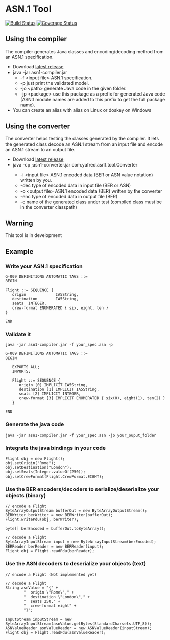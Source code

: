 # ASN.1 Tool

[![Build Status](https://travis-ci.org/yafred/asn1-tool.svg?branch=master)](https://travis-ci.org/yafred/asn1-tool)
[![Coverage Status](https://coveralls.io/repos/github/yafred/asn1-tool/badge.svg?branch=master)](https://coveralls.io/github/yafred/asn1-tool?branch=master)

## Using the compiler
  
The compiler generates Java classes and encoding/decoding method from an ASN.1 specification.  
  
  * Download [latest release](https://github.com/yafred/asn1-tool/releases) 
  * java -jar asn1-compiler.jar
     * -f \<input file> ASN.1 specification.
     * -p just print the validated model.
     * -jo \<path> generate Java code in the given folder.
     * -jp \<package> use this package as a prefix for generated Java code (ASN.1 module names are added to this prefix to get the full package name).
  * You can create an alias with alias on Linux or doskey on Windows 
  
## Using the converter
  
The converter helps testing the classes generated by the compiler. It lets the generated class decode an ASN.1 stream from an input file and encode an ASN.1 stream to an output file.
  
  * Download [latest release](https://github.com/yafred/asn1-tool/releases) 
  * java -cp <path to the generated classes>;asn1-converter.jar com.yafred.asn1.tool.Converter
     * -i \<input file> ASN.1 encoded data (BER or ASN value notation) written by you.
     * -dec type of encoded data in input file (BER or ASN)
     * -o \<output file> ASN.1 encoded data (BER) written by the converter
     * -enc type of encoded data in output file (BER)
     * -c name of the generated class under test (compiled class must be in the converter classpath) 

## Warning

This tool is in development
  
## Example

### Write your ASN.1 specification

```
G-009 DEFINITIONS AUTOMATIC TAGS ::= 
BEGIN 

Flight ::= SEQUENCE {
   origin             IA5String,
   destination        IA5String,
   seats  INTEGER,
   crew-format ENUMERATED { six, eight, ten }
}

END
```

### Validate it

```
java -jar asn1-compiler.jar -f your_spec.asn -p

G-009 DEFINITIONS AUTOMATIC TAGS ::=
BEGIN

   EXPORTS ALL;
   IMPORTS;

   Flight ::= SEQUENCE {
      origin [0] IMPLICIT IA5String,
      destination [1] IMPLICIT IA5String,
      seats [2] IMPLICIT INTEGER,
      crew-format [3] IMPLICIT ENUMERATED { six(0), eight(1), ten(2) }
   }

END
```

### Generate the java code 

```
java -jar asn1-compiler.jar -f your_spec.asn -jo your_ouput_folder
```

### Integrate the java bindings in your code

```
Flight obj = new Flight();
obj.setOrigin("Rome");
obj.setDestination("London");
obj.setSeats(Integer.valueOf(250));
obj.setCrewFormat(Flight.CrewFormat.EIGHT);
```

### Use the BER encoders/decoders to serialize/deserialize your objects (binary)

```
// encode a Flight
ByteArrayOutputStream bufferOut = new ByteArrayOutputStream();
BERWriter berWriter = new BERWriter(bufferOut);
Flight.writePdu(obj, berWriter);

byte[] berEncoded = bufferOut.toByteArray(); 

// decode a Flight
ByteArrayInputStream input = new ByteArrayInputStream(berEncoded);
BERReader berReader = new BERReader(input);
Flight obj = Flight.readPdu(berReader);
```

### Use the ASN decoders to deserialize your objects (text)

```
// encode a Flight (Not implemented yet)

// decode a Flight
String asnValue = "{" + 
		"  origin \"Rome\"," + 
		"  destination \"London\"," + 
		"  seats 250," + 
		"  crew-format eight" + 
		"}";

InputStream inputStream = new ByteArrayInputStream(asnValue.getBytes(StandardCharsets.UTF_8));
ASNValueReader asnValueReader = new ASNValueReader(inputStream);
Flight obj = Flight.readPdu(asnValueReader);
```

